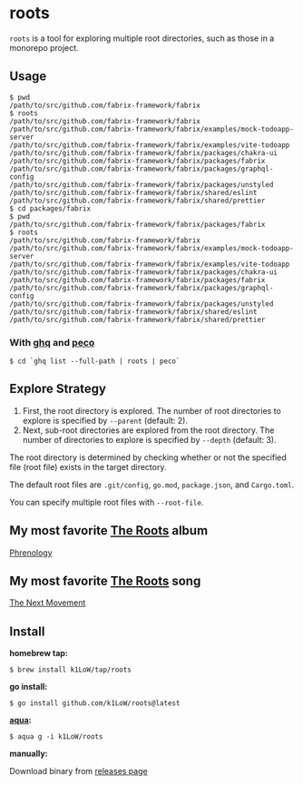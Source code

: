 # roots

`roots` is a tool for exploring multiple root directories, such as those in a monorepo project.

## Usage

```console
$ pwd
/path/to/src/github.com/fabrix-framework/fabrix
$ roots
/path/to/src/github.com/fabrix-framework/fabrix
/path/to/src/github.com/fabrix-framework/fabrix/examples/mock-todoapp-server
/path/to/src/github.com/fabrix-framework/fabrix/examples/vite-todoapp
/path/to/src/github.com/fabrix-framework/fabrix/packages/chakra-ui
/path/to/src/github.com/fabrix-framework/fabrix/packages/fabrix
/path/to/src/github.com/fabrix-framework/fabrix/packages/graphql-config
/path/to/src/github.com/fabrix-framework/fabrix/packages/unstyled
/path/to/src/github.com/fabrix-framework/fabrix/shared/eslint
/path/to/src/github.com/fabrix-framework/fabrix/shared/prettier
$ cd packages/fabrix
$ pwd
/path/to/src/github.com/fabrix-framework/fabrix/packages/fabrix
$ roots
/path/to/src/github.com/fabrix-framework/fabrix
/path/to/src/github.com/fabrix-framework/fabrix/examples/mock-todoapp-server
/path/to/src/github.com/fabrix-framework/fabrix/examples/vite-todoapp
/path/to/src/github.com/fabrix-framework/fabrix/packages/chakra-ui
/path/to/src/github.com/fabrix-framework/fabrix/packages/fabrix
/path/to/src/github.com/fabrix-framework/fabrix/packages/graphql-config
/path/to/src/github.com/fabrix-framework/fabrix/packages/unstyled
/path/to/src/github.com/fabrix-framework/fabrix/shared/eslint
/path/to/src/github.com/fabrix-framework/fabrix/shared/prettier
```

### With [ghq](https://github.com/x-motemen/ghq) and [peco](https://github.com/peco/peco)

```console
$ cd `ghq list --full-path | roots | peco`
```

## Explore Strategy

1. First, the root directory is explored. The number of root directories to explore is specified by `--parent` (default: 2).
2. Next, sub-root directories are explored from the root directory. The number of directories to explore is specified by `--depth` (default: 3).

The root directory is determined by checking whether or not the specified file (root file) exists in the target directory.

The default root files are `.git/config`, `go.mod`, `package.json`, and `Cargo.toml`.

You can specify multiple root files with `--root-file`.

## My most favorite [The Roots](https://www.theroots.com/) album

[Phrenology](https://en.wikipedia.org/wiki/Phrenology_(album))

## My most favorite [The Roots](https://www.theroots.com/) song

[The Next Movement](https://www.youtube.com/watch?v=qm7Xt2Qsjcg)

## Install

**homebrew tap:**

```console
$ brew install k1LoW/tap/roots
```

**go install:**

```console
$ go install github.com/k1LoW/roots@latest
```

**[aqua](https://aquaproj.github.io/):**

```console
$ aqua g -i k1LoW/roots
```

**manually:**

Download binary from [releases page](https://github.com/k1LoW/roots/releases)
